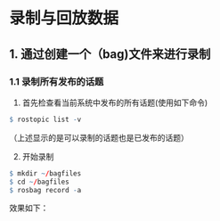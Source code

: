 # 录制与回放数据
## 1. 通过创建一个（bag)文件来进行录制
### 1.1 录制所有发布的话题
1. 首先检查看当前系统中发布的所有话题(使用如下命令)
~~~r
$ rostopic list -v
~~~
（上述显示的是可以录制的话题也是已发布的话题）

2. 开始录制
~~~ r
$ mkdir ~/bagfiles
$ cd ~/bagfiles
$ rosbag record -a
~~~
效果如下：


